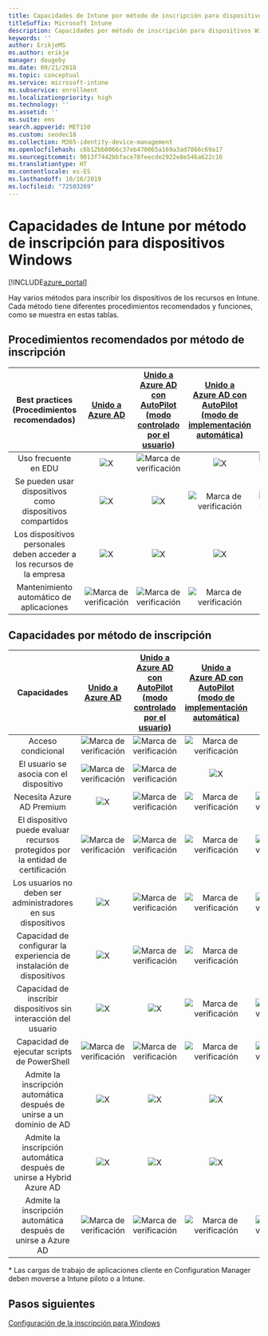 ```yaml
---
title: Capacidades de Intune por método de inscripción para dispositivos Windows
titleSuffix: Microsoft Intune
description: Capacidades por método de inscripción para dispositivos Windows
keywords: ''
author: ErikjeMS
ms.author: erikje
manager: dougeby
ms.date: 09/21/2018
ms.topic: conceptual
ms.service: microsoft-intune
ms.subservice: enrollment
ms.localizationpriority: high
ms.technology: ''
ms.assetid: ''
ms.suite: ems
search.appverid: MET150
ms.custom: seodec18
ms.collection: M365-identity-device-management
ms.openlocfilehash: c6b12bb0066c37eb470065a169a3ad7866c69a17
ms.sourcegitcommit: 9013f7442bbface78feecde2922e8e546a622c16
ms.translationtype: HT
ms.contentlocale: es-ES
ms.lasthandoff: 10/16/2019
ms.locfileid: "72503269"
---
```

# <a name="intune-enrollment-method-capabilities-for-windows-devices"></a>Capacidades de Intune por método de inscripción para dispositivos Windows
[!INCLUDE[azure_portal](../includes/azure_portal.md)]

Hay varios métodos para inscribir los dispositivos de los recursos en Intune. Cada método tiene diferentes procedimientos recomendados y funciones, como se muestra en estas tablas.

## <a name="best-practices-by-enrollment-method"></a>Procedimientos recomendados por método de inscripción
| **Best practices** (Procedimientos recomendados) | **[Unido a Azure AD](windows-enroll.md#enable-windows-10-automatic-enrollment)**|**[Unido a Azure AD con AutoPilot (modo controlado por el usuario)](enrollment-autopilot.md)** |**[Unido a Azure AD con AutoPilot (modo de implementación automática)](enrollment-autopilot.md)** |**[Masivo](windows-bulk-enroll.md)**|**[DEM](device-enrollment-manager-enroll.md)** | **[BYOD](device-enrollment.md#bring-your-own-device)** | **[GPO](https://docs.microsoft.com/windows/client-management/mdm/enroll-a-windows-10-device-automatically-using-group-policy)** | **[Administración conjunta](https://docs.microsoft.com/sccm/core/clients/manage/co-management-overview)** |
|:---:|:---:|:---:|:---:|:---:|:---:|:---:|:---:|:---:|
|Uso frecuente en EDU|![X](./media/enrollment-method-capab/xmark.png)|![Marca de verificación](./media/enrollment-method-capab/checkmark.png)|![X](./media/enrollment-method-capab/xmark.png)|![Marca de verificación](./media/enrollment-method-capab/checkmark.png)|![Marca de verificación](./media/enrollment-method-capab/checkmark.png)|![X](./media/enrollment-method-capab/xmark.png)|![X](./media/enrollment-method-capab/xmark.png)|![X](./media/enrollment-method-capab/xmark.png)|
|Se pueden usar dispositivos como dispositivos compartidos|![X](./media/enrollment-method-capab/xmark.png)|![X](./media/enrollment-method-capab/xmark.png)|![Marca de verificación](./media/enrollment-method-capab/checkmark.png)|![Marca de verificación](./media/enrollment-method-capab/checkmark.png)|![Marca de verificación](./media/enrollment-method-capab/checkmark.png)|![X](./media/enrollment-method-capab/xmark.png)|![X](./media/enrollment-method-capab/xmark.png)|![X](./media/enrollment-method-capab/xmark.png)|
|Los dispositivos personales deben acceder a los recursos de la empresa|![X](./media/enrollment-method-capab/xmark.png)|![X](./media/enrollment-method-capab/xmark.png)|![X](./media/enrollment-method-capab/xmark.png)|![X](./media/enrollment-method-capab/xmark.png)|![X](./media/enrollment-method-capab/xmark.png)|![Marca de verificación](./media/enrollment-method-capab/checkmark.png)|![X](./media/enrollment-method-capab/xmark.png)|![X](./media/enrollment-method-capab/xmark.png)|
|Mantenimiento automático de aplicaciones|![Marca de verificación](./media/enrollment-method-capab/checkmark.png)|![Marca de verificación](./media/enrollment-method-capab/checkmark.png)|![Marca de verificación](./media/enrollment-method-capab/checkmark.png)|![X](./media/enrollment-method-capab/xmark.png)|![X](./media/enrollment-method-capab/xmark.png)|![Marca de verificación](./media/enrollment-method-capab/checkmark.png)|![Marca de verificación](./media/enrollment-method-capab/checkmark.png)|![Marca de verificación](./media/enrollment-method-capab/checkmark.png)|

## <a name="capabilities-by-enrollment-method"></a>Capacidades por método de inscripción

| **Capacidades** | **[Unido a Azure AD](windows-enroll.md#enable-windows-10-automatic-enrollment)**|**[Unido a Azure AD con AutoPilot (modo controlado por el usuario)](enrollment-autopilot.md)** |**[Unido a Azure AD con AutoPilot (modo de implementación automática)](enrollment-autopilot.md)** |**[Masivo](windows-bulk-enroll.md)**|**[DEM](device-enrollment-manager-enroll.md)** | **[BYOD](device-enrollment.md#bring-your-own-device)** | **[GPO](https://docs.microsoft.com/windows/client-management/mdm/enroll-a-windows-10-device-automatically-using-group-policy)** | **[Administración conjunta](https://docs.microsoft.com/sccm/core/clients/manage/co-management-overview)** |
|:---:|:---:|:---:|:---:|:---:|:---:|:---:|:---:|:---:|
|Acceso condicional                                      |![Marca de verificación](./media/enrollment-method-capab/checkmark.png)|![Marca de verificación](./media/enrollment-method-capab/checkmark.png)|![Marca de verificación](./media/enrollment-method-capab/checkmark.png)|![X](./media/enrollment-method-capab/xmark.png)|![X](./media/enrollment-method-capab/xmark.png)|![Marca de verificación](./media/enrollment-method-capab/checkmark.png)|![Marca de verificación](./media/enrollment-method-capab/checkmark.png)|![Marca de verificación](./media/enrollment-method-capab/checkmark.png)|
|El usuario se asocia con el dispositivo                    |![Marca de verificación](./media/enrollment-method-capab/checkmark.png)|![Marca de verificación](./media/enrollment-method-capab/checkmark.png)|![X](./media/enrollment-method-capab/xmark.png)|![X](./media/enrollment-method-capab/xmark.png)|![X](./media/enrollment-method-capab/xmark.png)|![Marca de verificación](./media/enrollment-method-capab/checkmark.png)|![Marca de verificación](./media/enrollment-method-capab/checkmark.png)|![Marca de verificación](./media/enrollment-method-capab/checkmark.png)|
|Necesita Azure AD Premium                               |![X](./media/enrollment-method-capab/xmark.png)|![Marca de verificación](./media/enrollment-method-capab/checkmark.png)|![Marca de verificación](./media/enrollment-method-capab/checkmark.png)|![Marca de verificación](./media/enrollment-method-capab/checkmark.png)|![X](./media/enrollment-method-capab/xmark.png)|![X](./media/enrollment-method-capab/xmark.png)|![Marca de verificación](./media/enrollment-method-capab/checkmark.png)|![Marca de verificación](./media/enrollment-method-capab/checkmark.png)|
|El dispositivo puede evaluar recursos protegidos por la entidad de certificación             |![Marca de verificación](./media/enrollment-method-capab/checkmark.png)|![Marca de verificación](./media/enrollment-method-capab/checkmark.png)|![Marca de verificación](./media/enrollment-method-capab/checkmark.png)|![Marca de verificación](./media/enrollment-method-capab/checkmark.png)|![X](./media/enrollment-method-capab/xmark.png)|![Marca de verificación](./media/enrollment-method-capab/checkmark.png)|![Marca de verificación](./media/enrollment-method-capab/checkmark.png)|![Marca de verificación](./media/enrollment-method-capab/checkmark.png)|
|Los usuarios no deben ser administradores en sus dispositivos               |![X](./media/enrollment-method-capab/xmark.png)|![Marca de verificación](./media/enrollment-method-capab/checkmark.png)|![Marca de verificación](./media/enrollment-method-capab/checkmark.png)|![Marca de verificación](./media/enrollment-method-capab/checkmark.png)|![X](./media/enrollment-method-capab/xmark.png)|![X](./media/enrollment-method-capab/xmark.png)|![X](./media/enrollment-method-capab/xmark.png)|![X](./media/enrollment-method-capab/xmark.png)|
|Capacidad de configurar la experiencia de instalación de dispositivos        |![X](./media/enrollment-method-capab/xmark.png)|![Marca de verificación](./media/enrollment-method-capab/checkmark.png)|![Marca de verificación](./media/enrollment-method-capab/checkmark.png)|![X](./media/enrollment-method-capab/xmark.png)|![X](./media/enrollment-method-capab/xmark.png)|![X](./media/enrollment-method-capab/xmark.png)|![X](./media/enrollment-method-capab/xmark.png)|![X](./media/enrollment-method-capab/xmark.png)|
|Capacidad de inscribir dispositivos sin interacción del usuario      |![X](./media/enrollment-method-capab/xmark.png)|![X](./media/enrollment-method-capab/xmark.png)|![Marca de verificación](./media/enrollment-method-capab/checkmark.png)|![Marca de verificación](./media/enrollment-method-capab/checkmark.png)|![Marca de verificación](./media/enrollment-method-capab/checkmark.png)|![X](./media/enrollment-method-capab/xmark.png)|![Marca de verificación](./media/enrollment-method-capab/checkmark.png)|![Marca de verificación](./media/enrollment-method-capab/checkmark.png)|
|Capacidad de ejecutar scripts de PowerShell                       |![Marca de verificación](./media/enrollment-method-capab/checkmark.png)|![Marca de verificación](./media/enrollment-method-capab/checkmark.png)|![Marca de verificación](./media/enrollment-method-capab/checkmark.png)|![Marca de verificación](./media/enrollment-method-capab/checkmark.png)|![Marca de verificación](./media/enrollment-method-capab/checkmark.png)|![X](./media/enrollment-method-capab/xmark.png)|![X](./media/enrollment-method-capab/xmark.png)|![X](./media/enrollment-method-capab/checkmark.png)\*| 
|Admite la inscripción automática después de unirse a un dominio de AD      |![X](./media/enrollment-method-capab/xmark.png)|![X](./media/enrollment-method-capab/xmark.png)|![X](./media/enrollment-method-capab/xmark.png)|![X](./media/enrollment-method-capab/xmark.png)|![X](./media/enrollment-method-capab/xmark.png)|![X](./media/enrollment-method-capab/xmark.png)|![Marca de verificación](./media/enrollment-method-capab/checkmark.png)|![Marca de verificación](./media/enrollment-method-capab/checkmark.png)|
|Admite la inscripción automática después de unirse a Hybrid Azure AD|![X](./media/enrollment-method-capab/xmark.png)|![X](./media/enrollment-method-capab/xmark.png)|![X](./media/enrollment-method-capab/xmark.png)|![X](./media/enrollment-method-capab/xmark.png)|![X](./media/enrollment-method-capab/xmark.png)|![X](./media/enrollment-method-capab/xmark.png)|![Marca de verificación](./media/enrollment-method-capab/checkmark.png)|![Marca de verificación](./media/enrollment-method-capab/checkmark.png)|
|Admite la inscripción automática después de unirse a Azure AD       |![Marca de verificación](./media/enrollment-method-capab/checkmark.png)|![Marca de verificación](./media/enrollment-method-capab/checkmark.png)|![Marca de verificación](./media/enrollment-method-capab/checkmark.png)|![Marca de verificación](./media/enrollment-method-capab/checkmark.png)|![Marca de verificación](./media/enrollment-method-capab/checkmark.png)|![Marca de verificación](./media/enrollment-method-capab/checkmark.png)|![X](./media/enrollment-method-capab/xmark.png)|![X](./media/enrollment-method-capab/xmark.png)|

\* Las cargas de trabajo de aplicaciones cliente en Configuration Manager deben moverse a Intune piloto o a Intune.

## <a name="next-steps"></a>Pasos siguientes

[Configuración de la inscripción para Windows](windows-enroll.md)

